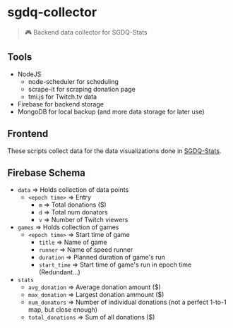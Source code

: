 # sgdq-collector
> :video_game: Backend data collector for SGDQ-Stats


## Tools
* NodeJS
    * node-scheduler for scheduling
    * scrape-it for scraping donation page
    * tmi.js for Twitch.tv data
* Firebase for backend storage
* MongoDB for local backup (and more data storage for later use)

## Frontend
These scripts collect data for the data visualizations done in [SGDQ-Stats](https://github.com/bcongdon/sgdq-stats).

## Firebase Schema
* `data` => Holds collection of data points
	* `<epoch time>` => Entry
		* `m` => Total donations ($)
		* `d` => Total num donators
		* `v` => Number of Twitch viewers
* `games` => Holds collection of games
	* `<epoch time>` => Start time of game
		* `title` => Name of game
		* `runner` => Name of speed runner
		* `duration` => Planned duration of game's run
		* `start_time` => Start time of game's run in epoch time (Redundant...)
* `stats`
	* `avg_donation` => Average donation amount ($)
	* `max_donation` => Largest donation ammount ($)
	* `num_donators` => Number of individual donations (not a perfect 1-to-1 map, but close enough)
	* `total_donations` => Sum of all donations ($)